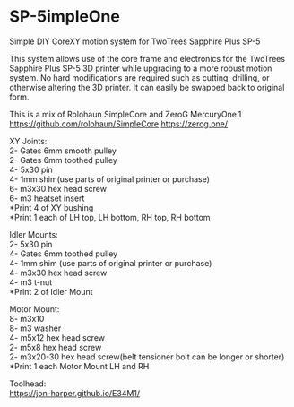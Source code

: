 # SP-5impleOne
Simple DIY CoreXY motion system for TwoTrees Sapphire Plus SP-5

This system allows use of the core frame and electronics for the TwoTrees Sapphire Plus SP-5 3D printer while upgrading to a more robust motion system.
No hard modifications are required such as cutting, drilling, or otherwise altering the 3D printer. It can easily be swapped back to original form. 

This is a mix of Rolohaun SimpleCore and ZeroG MercuryOne.1
https://github.com/rolohaun/SimpleCore
https://zerog.one/


XY Joints:  
2- Gates 6mm smooth pulley  
2- Gates 6mm toothed pulley  
4- 5x30 pin  
4- 1mm shim(use parts of original printer or purchase)  
6- m3x30 hex head screw  
6- m3 heatset insert  
*Print 4 of XY bushing  
*Print 1 each of LH top, LH bottom, RH top, RH bottom  

Idler Mounts:  
2- 5x30 pin  
4- Gates 6mm toothed pulley  
4- 1mm shim (use parts of original printer or purchase)  
4- m3x30 hex head screw  
4- m3 t-nut  
*Print 2 of Idler Mount  

Motor Mount:  
8- m3x10  
8- m3 washer  
4- m5x12 hex head screw  
2- m5x8 hex head screw  
2- m3x20-30 hex head screw(belt tensioner bolt can be longer or shorter)  
*Print 1 each Motor Mount LH and RH  

Toolhead:  
https://jon-harper.github.io/E34M1/  
